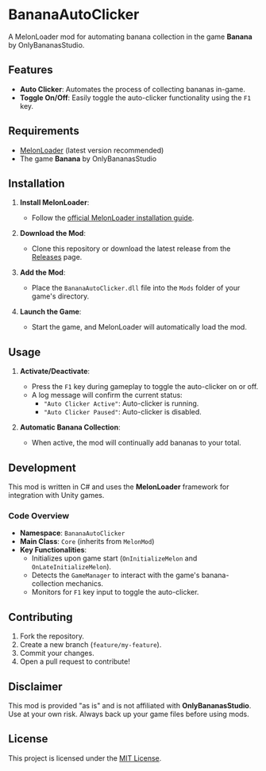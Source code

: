 # BananaAutoClicker

A MelonLoader mod for automating banana collection in the game **Banana** by OnlyBananasStudio.  

## Features

- **Auto Clicker**: Automates the process of collecting bananas in-game.
- **Toggle On/Off**: Easily toggle the auto-clicker functionality using the `F1` key.

## Requirements

- [MelonLoader](https://melonwiki.xyz/) (latest version recommended)
- The game **Banana** by OnlyBananasStudio

## Installation

1. **Install MelonLoader**:
   - Follow the [official MelonLoader installation guide](https://melonwiki.xyz/#/README?id=installing-melonloader).

2. **Download the Mod**:
   - Clone this repository or download the latest release from the [Releases](https://github.com/xXExilXx/BananaAutoClicker/releases) page.

3. **Add the Mod**:
   - Place the `BananaAutoClicker.dll` file into the `Mods` folder of your game's directory.

4. **Launch the Game**:
   - Start the game, and MelonLoader will automatically load the mod.

## Usage

1. **Activate/Deactivate**:
   - Press the `F1` key during gameplay to toggle the auto-clicker on or off.
   - A log message will confirm the current status:
     - `"Auto Clicker Active"`: Auto-clicker is running.
     - `"Auto Clicker Paused"`: Auto-clicker is disabled.

2. **Automatic Banana Collection**:
   - When active, the mod will continually add bananas to your total.

## Development

This mod is written in C# and uses the **MelonLoader** framework for integration with Unity games.

### Code Overview

- **Namespace**: `BananaAutoClicker`
- **Main Class**: `Core` (inherits from `MelonMod`)
- **Key Functionalities**:
  - Initializes upon game start (`OnInitializeMelon` and `OnLateInitializeMelon`).
  - Detects the `GameManager` to interact with the game's banana-collection mechanics.
  - Monitors for `F1` key input to toggle the auto-clicker.

## Contributing

1. Fork the repository.
2. Create a new branch (`feature/my-feature`).
3. Commit your changes.
4. Open a pull request to contribute!

## Disclaimer

This mod is provided "as is" and is not affiliated with **OnlyBananasStudio**. Use at your own risk. Always back up your game files before using mods.

## License

This project is licensed under the [MIT License](LICENSE).

